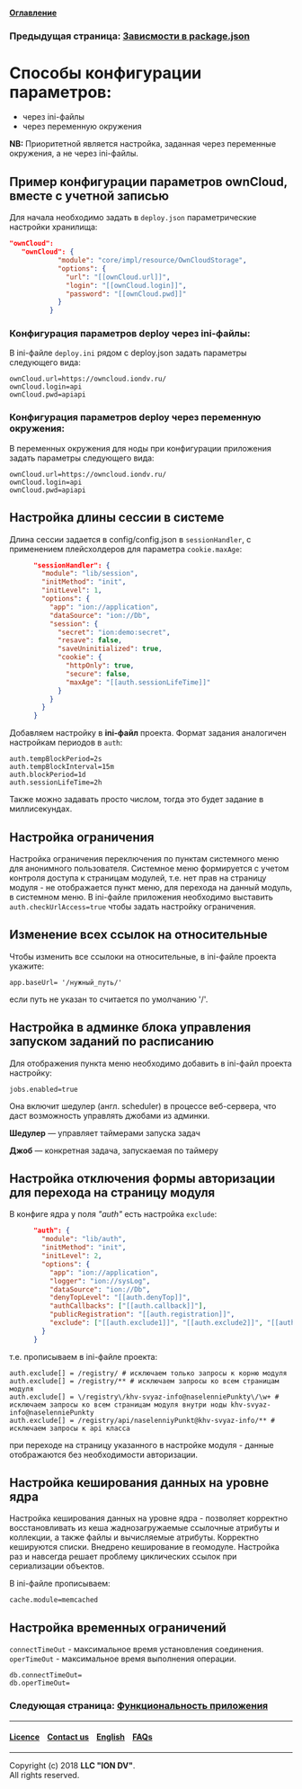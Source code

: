 #### [Оглавление](/docs/ru/index.md)

### Предыдущая страница: [Зависмости в package.json](docs/ru/2_system_description/platform_configuration/package.md)

# Способы конфигурации параметров:

* через ini-файлы
* через переменную окружения

**NB:** Приоритетной является настройка, заданная через переменные окружения, а не через ini-файлы.


## Пример конфигурации параметров ownCloud, вместе с учетной записью

Для начала необходимо задать в `deploy.json` параметрические настройки хранилища:

```json
"ownCloud": 
   "ownCloud": {
            "module": "core/impl/resource/OwnCloudStorage",
            "options": {
              "url": "[[ownCloud.url]]",
              "login": "[[ownCloud.login]]",
              "password": "[[ownCloud.pwd]]"
            }
          }
```

### Конфигурация параметров deploy через ini-файлы:

В ini-файле `deploy.ini` рядом c deploy.json задать параметры следующего вида:

```
ownCloud.url=https://owncloud.iondv.ru/
ownCloud.login=api
ownCloud.pwd=apiapi
```

### Конфигурация параметров deploy через переменную окружения:

В переменных окружения для ноды при конфигурации приложения задать параметры следующего вида:

```
ownCloud.url=https://owncloud.iondv.ru/
ownCloud.login=api
ownCloud.pwd=apiapi
```

## Настройка длины сессии в системе

Длина сессии задается в config/config.json в `sessionHandler`, с применением плейсхолдеров для параметра `cookie.maxAge`:

```json
      "sessionHandler": {
        "module": "lib/session",
        "initMethod": "init",
        "initLevel": 1,
        "options": {
          "app": "ion://application",
          "dataSource": "ion://Db",
          "session": {
            "secret": "ion:demo:secret",
            "resave": false,
            "saveUninitialized": true,
            "cookie": {
              "httpOnly": true,
              "secure": false,
              "maxAge": "[[auth.sessionLifeTime]]"
            }
          }
        }
      }
```

Добавляем настройку в **ini-файл** проекта. Формат задания аналогичен настройкам периодов в `auth`:

```
auth.tempBlockPeriod=2s
auth.tempBlockInterval=15m
auth.blockPeriod=1d
auth.sessionLifeTime=2h
```

Также можно задавать просто числом, тогда это будет задание в миллисекундах.

## Настройка ограничения

Настройка ограничения переключения по пунктам системного меню для анонимного пользователя. Системное меню формируется с учетом контроля доступа к страницам модулей, т.е. нет прав на страницу модуля - не отображается пункт меню, для перехода на данный модуль, в системном меню. В ini-файле приложения необходимо выставить `auth.checkUrlAccess=true` чтобы задать настройку ограничения. 

## Изменение всех ссылок на относительные

Чтобы изменить все ссылоки на относительные, в ini-файле проекта укажите:

```
app.baseUrl= '/нужный_путь/'
```

если путь не указан то считается по умолчанию '/'.

## Настройка в админке блока управления запуском заданий по расписанию

Для отображения пункта меню необходимо добавить в ini-файл проекта настройку:

```
jobs.enabled=true
```

Она включит шедулер (англ. scheduler) в процессе веб-сервера, что даст возможность управлять джобами из админки.

**Шедулер** — управляет таймерами запуска задач

**Джоб** — конкретная задача, запускаемая по таймеру

## Настройка отключения формы авторизации для перехода на страницу модуля

В конфиге ядра у поля *"auth"* есть настройка `exclude`:

```json
      "auth": {
        "module": "lib/auth",
        "initMethod": "init",
        "initLevel": 2,
        "options": {
          "app": "ion://application",
          "logger": "ion://sysLog",
          "dataSource": "ion://Db",
          "denyTopLevel": "[[auth.denyTop]]",
          "authCallbacks": ["[[auth.callback]]"],
          "publicRegistration": "[[auth.registration]]",
          "exclude": ["[[auth.exclude1]]", "[[auth.exclude2]]", "[[auth.exclude3]]"]
        }
      }
```
т.е. прописываем в ini-файле проекта:

```
auth.exclude[] = /registry/ # исключаем только запросы к корню модуля
auth.exclude[] = /registry/** # исключаем запросы ко всем страницам модуля
auth.exclude[] = \/registry\/khv-svyaz-info@naselenniePunkty\/\w+ # исключаем запросы ко всем страницам модуля внутри ноды khv-svyaz-info@naselenniePunkty
auth.exclude[] = /registry/api/naselenniyPunkt@khv-svyaz-info/** # исключаем запросы к api класса
```

при переходе на страницу указанного в настройке модуля - данные отображаются без необходимости авторизации.

## Настройка кеширования данных на уровне ядра

Настройка кеширования данных на уровне ядра - позволяет корректно восстановливать из кеша жаднозагружаемые ссылочные атрибуты и коллекции, а также файлы и вычисляемые атрибуты. Корректно кешируются списки. Внедрено кеширование в геомодуле. Настройка раз и навсегда решает проблему циклических ссылок при сериализации объектов.

В ini-файле прописываем:

```
cache.module=memcached
```

## Настройка временных ограничений

`connectTimeOut` - максимальное время установления соединения.
`operTimeOut` - максимальное время выполнения операции.

```
db.connectTimeOut=
db.operTimeOut=
```

### Следующая страница: [Функциональность приложения](/docs/ru/2_system_description/functionality/functionality.md)

--------------------------------------------------------------------------  


 #### [Licence](/LICENCE.md) &ensp;  [Contact us](https://iondv.com) &ensp;  [English](/docs/en/2_system_description/platform_configuration/ini_files.md)   &ensp; [FAQs](/faqs.md) 
 
 --------------------------------------------------------------------------  

Copyright (c) 2018 **LLC "ION DV"**.  
All rights reserved. 